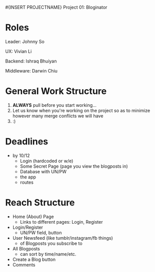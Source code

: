 #{INSERT PROJECTNAME}
Project 01: Bloginator

# Roles
Leader: Johnny So

UX: Vivian Li

Backend: Ishraq Bhuiyan

Middleware: Darwin Chiu

# General Work Structure
1) <b>ALWAYS</b> pull before you start working...
2) Let us know when you're working on the project so as to minimize however many merge conflicts we will have
3) :)

# Deadlines
- by 10/12
  - Login (hardcoded or w/e)
  - Some Secret Page (page you view the blogposts in)
  - Database with UN/PW 
  - the app
  - routes

# Reach Structure
- Home (About) Page
  - Links to different pages: Login, Register
- Login/Register
  - UN/PW field, button
- User Newsfeed (like tumblr/instagram/fb things)
  - of Blogposts you subscribe to
- All Blogposts
  - can sort by time/name/etc.
- Create a Blog button
- Comments
